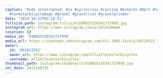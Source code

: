 ```yaml
---
caption: 'Ride interrupted. #cx #cyclocross #cycling #bikechi #dprt #lovestarbicycles
  #lovestarbicyclebags #gravel #gravelriot #gravelgrinder'
date: '2014-10-13T02:18:51'
fullsize_path: instagram\fullsize\830025158341717050.jpg
instagram_url: https://www.instagram.com/p/uE13vdmGw6
location: {}
media_id: '830025158341717050'
media_url: https://scontent.cdninstagram.com/t51.2885-15/e15/10729323_346888405486513_1795552928_n.jpg?ig_cache_key=ODMwMDI1MTU4MzQxNzE3MDUw.2
owner:
  id: '661611562'
  owner_url: https://www.instagram.com/elliotlovestarbicycles
  username: elliotlovestarbicycles
thumbnail_path: instagram\thumbnails\830025158341717050.jpg
utc_date: 1413166731
---
```

